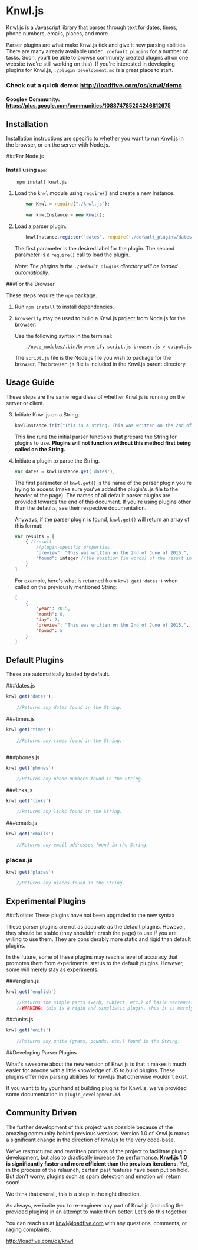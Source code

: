 # Knwl.js
Knwl.js is a Javascript library that parses through text for dates, times, phone numbers, emails, places, and more. 

Parser plugins are what make Knwl.js tick and give it new parsing abilities. There are many already available under ```./default_plugins``` for a number of tasks.
Soon, you'll be able to browse community created plugins all on one website (we're still working on this). If you're interested in developing plugins for Knwl.js, ```./plugin_development.md``` is a great place to start.

### Check out a quick demo: http://loadfive.com/os/knwl/demo
#### Google+ Community: https://plus.google.com/communities/108874785204246812675

## Installation

Installation instructions are specific to whether you want to run Knwl.js in the browser, or on the server with Node.js.

###For Node.js

#### Install using ```npm```:

```console
	npm install knwl.js
```

1. Load the ```knwl``` module using ```require()``` and create a new Instance.

	```javascript
		var Knwl = require("./knwl.js");
		
		var knwlInstance = new Knwl();
	```

2. Load a parser plugin.

	```javascript
		knwlInstance.register('dates', require('./default_plugins/dates'));
	```
	
	The first parameter is the desired label for the plugin. The second parameter is a ```require()``` call to load the plugin.
	
	*Note: The plugins in the ```./default_plugins``` directory will be loaded automatically.*

###For the Browser

These steps require the ```npm``` package.

1. Run ```npm install``` to install dependencies.

2. ```browserify``` may be used to build a Knwl.js project from Node.js for the browser.

	Use the following syntax in the terminal:
	
	```console
		./node_modules/.bin/browserify script.js browser.js > output.js
	```
	
	The ```script.js``` file is the Node.js file you wish to package for the browser. The ```browser.js``` file is included in the Knwl.js parent directory.

## Usage Guide

These steps are the same regardless of whether Knwl.js is running on the server or client.

3. Initiate Knwl.js on a String.

	``` javascript
	knwlInstance.init("This is a string. This was written on the 2nd of June, of 2015.");
	```
	
	This line runs the initial parser functions that
	prepare the String for plugins to use. **Plugins
	will not function without this method first being called
	on the String.**
	
4. Initiate a plugin to parse the String.
	
	``` javascript
	var dates = knwlInstance.get('dates');
	```
	
	The first parameter of ```knwl.get()``` is the
	name of the parser plugin you're trying to access (make sure you've added the plugin's .js file to the header of the page).
	The names of all default parser plugins are provided
	 towards the end of this document. If you're using
	plugins other than the defaults, see their respective
	documentation.
	
	Anyways, if the parser plugin is found, ```knwl.get()``` will return
	an array of this format:
	
	```javascript
	var results = [
		{ //result
			//plugin-specific properties
			"preview": "This was written on the 2nd of June of 2015.", //the sentence of rough location of the data from the String
			"found": integer //the position (in words) of the result in the String
		}
	]
	```
	
	For example, here's what is returned from ```knwl.get('dates')``` when called on the previously mentioned String:
	
	```json
	[
		{
			"year": 2015,
			"month": 6,
			"day": 2,
			"preview": "This was written on the 2nd of June of 2015.",
			"found": 5
		}
	]
	```

## Default Plugins

These are automatically loaded by default.

###dates.js
```javascript
knwl.get('dates');
	
	//Returns any dates found in the String.
```

###times.js
```javascript
knwl.get('times');
	
	//Returns any times found in the String.
	
```

###phones.js
```javascript		
knwl.get('phones')

	//Returns any phone numbers found in the String.

```

###links.js
```javascript
knwl.get('links')

	//Returns any links found in the String.

```

###emails.js
```javascript
knwl.get('emails')
	
	//Returns any email addresses found in the String.
```

### places.js
```javascript
knwl.get('places')

	//Returns any places found in the String.
```

## Experimental Plugins

###Notice: These plugins have not been upgraded to the new syntax

These parser plugins are not as accurate as the default plugins. However,
they should be stable (they shouldn't crash the page) to use if you are willing to use them. They are considerably more static and rigid than default plugins.

In the future, some of these plugins may reach a level of accuracy that promotes them
from experimental status to the default plugins. However, some will merely stay
as experiments.

###english.js
```javascript
knwl.get('english')

	//Returns the simple parts (verb, subject, etc.) of basic sentences found in the String.
	//WARNING: this is a rigid and simplistic plugin, thus it is merely an experiment.
```
###units.js
```javascript
knwl.get('units')
	
	//Returns any units (grams, pounds, etc.) found in the String.
```
##Developing Parser Plugins

What's awesome about the new version of Knwl.js is that it makes it much easier
for anyone with a little knowledge of JS to build plugins. These plugins offer new
parsing abilities for Knwl.js that otherwise wouldn't exist.

If you want to try your hand at building plugins for Knwl.js, we've
provided some documentation in ```plugin_development.md```.

## Community Driven

The further development of this project was possible because of the
amazing community behind previous versions. Version 1.0 of Knwl.js marks a significant
change in the direction of Knwl.js to the very code-base.

We've restructured and rewritten portions of the project to facilitate
plugin development, but also to drastically increase the performance. **Knwl.js 1.0 is significantly
 faster and more efficient than the previous iterations.**
Yet, in the process of the relaunch, certain past features have been put on hold. But
don't worry, plugins such as spam detection and emotion will return soon!

We think that overall, this is a step in the right direction.

As always, we invite you to re-engineer any part of Knwl.js (including the provided plugins) in an attempt
to make them better. Let's do this together.

You can reach us at knwl@loadfive.com with any questions, comments,
or raging complaints.

http://loadfive.com/os/knwl
